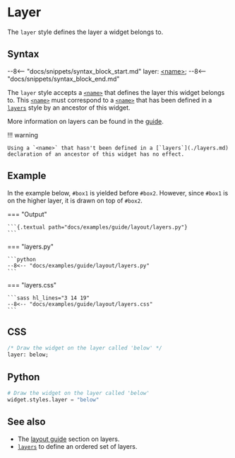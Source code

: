 # Layer

The `layer` style defines the layer a widget belongs to.

## Syntax

--8<-- "docs/snippets/syntax_block_start.md"
layer: <a href="../../css_types/name">&lt;name&gt;</a>;
--8<-- "docs/snippets/syntax_block_end.md"

The `layer` style accepts a [`<name>`](../css_types/name.md) that defines the layer this widget belongs to.
This [`<name>`](../css_types/name.md) must correspond to a [`<name>`](../css_types/name.md) that has been defined in a [`layers`](./layers.md) style by an ancestor of this widget.

More information on layers can be found in the [guide](../guide/layout.md#layers).

!!! warning

    Using a `<name>` that hasn't been defined in a [`layers`](./layers.md) declaration of an ancestor of this widget has no effect.

## Example

In the example below, `#box1` is yielded before `#box2`.
However, since `#box1` is on the higher layer, it is drawn on top of `#box2`.

[//]: # (NOTE: the example below also appears in the guide and 'layers.md'.)

=== "Output"

    ```{.textual path="docs/examples/guide/layout/layers.py"}
    ```

=== "layers.py"

    ```python
    --8<-- "docs/examples/guide/layout/layers.py"
    ```

=== "layers.css"

    ```sass hl_lines="3 14 19"
    --8<-- "docs/examples/guide/layout/layers.css"
    ```

## CSS

```sass
/* Draw the widget on the layer called 'below' */
layer: below;
```

## Python

```python
# Draw the widget on the layer called 'below'
widget.styles.layer = "below"
```

## See also

 - The [layout guide](../guide/layout.md#layers) section on layers.
 - [`layers`](./layers.md) to define an ordered set of layers.
